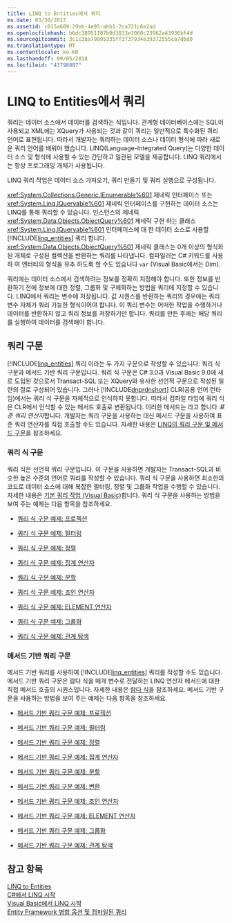 ```yaml
---
title: LINQ to Entities에서 쿼리
ms.date: 03/30/2017
ms.assetid: c015a609-29eb-4e95-abb1-2ca721c6e2ad
ms.openlocfilehash: b6dc38951107b0d3833e1060c23962a43936bf4d
ms.sourcegitcommit: 3c1c3ba79895335ff3737934e39372555ca7d6d0
ms.translationtype: MT
ms.contentlocale: ko-KR
ms.lasthandoff: 09/05/2018
ms.locfileid: "43798887"
---
```

# <a name="queries-in-linq-to-entities"></a>LINQ to Entities에서 쿼리
쿼리는 데이터 소스에서 데이터를 검색하는 식입니다. 관계형 데이터베이스에는 SQL이 사용되고 XML에는 XQuery가 사용되는 것과 같이 쿼리는 일반적으로 특수화된 쿼리 언어로 표현됩니다. 따라서 개발자는 쿼리하는 데이터 소스나 데이터 형식에 따라 새로운 쿼리 언어를 배워야 했습니다. LINQ(Language-Integrated Query)는 다양한 데이터 소스 및 형식에 사용할 수 있는 간단하고 일관된 모델을 제공합니다. LINQ 쿼리에서는 항상 프로그래밍 개체가 사용됩니다.  
  
 LINQ 쿼리 작업은 데이터 소스 가져오기, 쿼리 만들기 및 쿼리 실행으로 구성됩니다.  
  
 <xref:System.Collections.Generic.IEnumerable%601> 제네릭 인터페이스 또는 <xref:System.Linq.IQueryable%601> 제네릭 인터페이스를 구현하는 데이터 소스는 LINQ를 통해 쿼리할 수 있습니다. 인스턴스의 제네릭 <xref:System.Data.Objects.ObjectQuery%601> 제네릭 구현 하는 클래스 <xref:System.Linq.IQueryable%601> 인터페이스에 대 한 데이터 소스로 사용할 [!INCLUDE[linq_entities](../../../../../../includes/linq-entities-md.md)] 쿼리 합니다. <xref:System.Data.Objects.ObjectQuery%601> 제네릭 클래스는 0개 이상의 형식화된 개체로 구성된 컬렉션을 반환하는 쿼리를 나타냅니다. 컴파일러는 C# 키워드를 사용 하 여 엔터티의 형식을 유추 하도록 할 수도 있습니다 `var` (Visual Basic에서는 Dim).  
  
 쿼리에는 데이터 소스에서 검색하려는 정보를 정확히 지정해야 합니다. 또한 정보를 반환하기 전에 정보에 대한 정렬, 그룹화 및 구체화하는 방법을 쿼리에 지정할 수 있습니다. LINQ에서 쿼리는 변수에 저장됩니다. 값 시퀀스를 반환하는 쿼리의 경우에는 쿼리 변수 자체가 쿼리 가능한 형식이어야 합니다. 이 쿼리 변수는 어떠한 작업을 수행하거나 데이터를 반환하지 않고 쿼리 정보를 저장하기만 합니다. 쿼리를 만든 후에는 해당 쿼리를 실행하여 데이터를 검색해야 합니다.  
  
## <a name="query-syntax"></a>쿼리 구문  
 [!INCLUDE[linq_entities](../../../../../../includes/linq-entities-md.md)] 쿼리 이라는 두 가지 구문으로 작성할 수 있습니다: 쿼리 식 구문과 메서드 기반 쿼리 구문입니다. 쿼리 식 구문은 C# 3.0과 Visual Basic 9.0에 새로 도입된 것으로서 Transact-SQL 또는 XQuery와 유사한 선언적 구문으로 작성된 일련의 절로 구성되어 있습니다. 그러나 [!INCLUDE[dnprdnshort](../../../../../../includes/dnprdnshort-md.md)] CLR(공용 언어 런타임)에서는 쿼리 식 구문을 자체적으로 인식하지 못합니다. 따라서 컴파일 타임에 쿼리 식은 CLR에서 인식할 수 있는 메서드 호출로 변환됩니다. 이러한 메서드는 라고 합니다 *표준 쿼리 연산자*합니다. 개발자는 쿼리 구문을 사용하는 대신 메서드 구문을 사용하여 표준 쿼리 연산자를 직접 호출할 수도 있습니다. 자세한 내용은 [LINQ의 쿼리 구문 및 메서드 구문](~/docs/csharp/programming-guide/concepts/linq/query-syntax-and-method-syntax-in-linq.md)을 참조하세요.  
  
### <a name="query-expression-syntax"></a>쿼리 식 구문  
 쿼리 식은 선언적 쿼리 구문입니다. 이 구문을 사용하면 개발자는 Transact-SQL과 비슷한 높은 수준의 언어로 쿼리를 작성할 수 있습니다. 쿼리 식 구문을 사용하면 최소한의 코드로 데이터 소스에 대해 복잡한 필터링, 정렬 및 그룹화 작업을 수행할 수 있습니다. 자세한 내용은 [기본 쿼리 작업 (Visual Basic)](~/docs/visual-basic/programming-guide/concepts/linq/basic-query-operations.md)합니다. 쿼리 식 구문을 사용하는 방법을 보여 주는 예제는 다음 항목을 참조하세요.  
  
-   [쿼리 식 구문 예제: 프로젝션](../../../../../../docs/framework/data/adonet/ef/language-reference/query-expression-syntax-examples-projection.md)  
  
-   [쿼리 식 구문 예제: 필터링](../../../../../../docs/framework/data/adonet/ef/language-reference/query-expression-syntax-examples-filtering.md)  
  
-   [쿼리 식 구문 예제: 정렬](../../../../../../docs/framework/data/adonet/ef/language-reference/query-expression-syntax-examples-ordering.md)  
  
-   [쿼리 식 구문 예제: 집계 연산자](../../../../../../docs/framework/data/adonet/ef/language-reference/query-expression-syntax-examples-aggregate-operators.md)  
  
-   [쿼리 식 구문 예제: 분할](../../../../../../docs/framework/data/adonet/ef/language-reference/query-expression-syntax-examples-partitioning.md)  
  
-   [쿼리 식 구문 예제: 조인 연산자](../../../../../../docs/framework/data/adonet/ef/language-reference/query-expression-syntax-examples-join-operators.md)  
  
-   [쿼리 식 구문 예제: ELEMENT 연산자](../../../../../../docs/framework/data/adonet/ef/language-reference/query-expression-syntax-examples-element-operators.md)  
  
-   [쿼리 식 구문 예제: 그룹화](../../../../../../docs/framework/data/adonet/ef/language-reference/query-expression-syntax-examples-grouping.md)  
  
-   [쿼리 식 구문 예제: 관계 탐색](../../../../../../docs/framework/data/adonet/ef/language-reference/query-expression-syntax-examples-navigating-relationships.md)  
  
### <a name="method-based-query-syntax"></a>메서드 기반 쿼리 구문  
 메서드 기반 쿼리를 사용하여 [!INCLUDE[linq_entities](../../../../../../includes/linq-entities-md.md)] 쿼리를 작성할 수도 있습니다. 메서드 기반 쿼리 구문은 람다 식을 매개 변수로 전달하는 LINQ 연산자 메서드에 대한 직접 메서드 호출의 시퀀스입니다. 자세한 내용은 [람다 식](~/docs/csharp/programming-guide/statements-expressions-operators/lambda-expressions.md)을 참조하세요. 메서드 기반 구문을 사용하는 방법을 보여 주는 예제는 다음 항목을 참조하세요.  
  
-   [메서드 기반 쿼리 구문 예제: 프로젝션](../../../../../../docs/framework/data/adonet/ef/language-reference/method-based-query-syntax-examples-projection.md)  
  
-   [메서드 기반 쿼리 구문 예제: 필터링](../../../../../../docs/framework/data/adonet/ef/language-reference/method-based-query-syntax-examples-filtering.md)  
  
-   [메서드 기반 쿼리 구문 예제: 정렬](../../../../../../docs/framework/data/adonet/ef/language-reference/method-based-query-syntax-examples-ordering.md)  
  
-   [메서드 기반 쿼리 구문 예제: 집계 연산자](../../../../../../docs/framework/data/adonet/ef/language-reference/method-based-query-syntax-examples-aggregate-operators.md)  
  
-   [메서드 기반 쿼리 구문 예제: 분할](../../../../../../docs/framework/data/adonet/ef/language-reference/method-based-query-syntax-examples-partitioning.md)  
  
-   [메서드 기반 쿼리 구문 예제: 변환](../../../../../../docs/framework/data/adonet/ef/language-reference/method-based-query-syntax-examples-conversion.md)  
  
-   [메서드 기반 쿼리 구문 예제: 조인 연산자](../../../../../../docs/framework/data/adonet/ef/language-reference/method-based-query-syntax-examples-join-operators.md)  
  
-   [메서드 기반 쿼리 구문 예제: ELEMENT 연산자](../../../../../../docs/framework/data/adonet/ef/language-reference/method-based-query-syntax-examples-element-operators.md)  
  
-   [메서드 기반 쿼리 구문 예제: 그룹화](../../../../../../docs/framework/data/adonet/ef/language-reference/method-based-query-syntax-examples-grouping.md)  
  
-   [메서드 기반 쿼리 구문 예제: 관계 탐색](../../../../../../docs/framework/data/adonet/ef/language-reference/method-based-query-syntax-examples-navigating-relationships.md)  
  
## <a name="see-also"></a>참고 항목  
 [LINQ to Entities](../../../../../../docs/framework/data/adonet/ef/language-reference/linq-to-entities.md)  
 [C#에서 LINQ 시작](~/docs/csharp/programming-guide/concepts/linq/getting-started-with-linq.md)  
 [Visual Basic에서 LINQ 시작](~/docs/visual-basic/programming-guide/concepts/linq/getting-started-with-linq.md)  
 [Entity Framework 병합 옵션 및 컴파일된 쿼리](https://go.microsoft.com/fwlink/?LinkId=199591)
